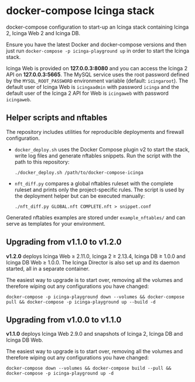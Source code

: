 # docker-compose Icinga stack

docker-compose configuration to start-up an Icinga stack containing
Icinga 2, Icinga Web 2 and Icinga DB.

Ensure you have the latest Docker and docker-compose versions and
then just run `docker-compose -p icinga-playground up` in order to start the Icinga stack.

Icinga Web is provided on **127.0.0.3:8080** and you can access the Icinga 2 API on **127.0.0.3:5665**.
The MySQL service uses the root password defined by the `MYSQL_ROOT_PASSWORD`
environment variable (default: `icingaroot`).
The default user of Icinga Web is `icingaadmin` with password `icinga` and
the default user of the Icinga 2 API for Web is `icingaweb` with password `icingaweb`.

## Helper scripts and nftables

The repository includes utilities for reproducible deployments and firewall configuration.

- `docker_deploy.sh` uses the Docker Compose plugin v2 to start the stack,
  write log files and generate nftables snippets. Run the script with the path
  to this repository:

  ```
  ./docker_deploy.sh /path/to/docker-compose-icinga
  ```

- `nft_diff.py` compares a global nftables ruleset with the complete ruleset and
  prints only the project-specific rules. The script is used by the deployment
  helper but can be executed manually:

  ```
  ./nft_diff.py GLOBAL.nft COMPLETE.nft > snippet.conf
  ```

Generated nftables examples are stored under `example_nftables/` and can serve as
templates for your environment.

## Upgrading from v1.1.0 to v1.2.0

**v1.2.0** deploys Icinga Web ≥ 2.11.0, Icinga 2 ≥ 2.13.4, Icinga DB ≥ 1.0.0 and Icinga DB Web ≥ 1.0.0.
The Icinga Director is also set up and its daemon started, all in a separate container.

The easiest way to upgrade is to start over, removing all the volumes and
therefore wiping out any configurations you have changed:

`docker-compose -p icinga-playground down --volumes && docker-compose pull && docker-compose -p icinga-playground up --build -d`


## Upgrading from v1.0.0 to v1.1.0

**v1.1.0** deploys Icinga Web 2.9.0 and snapshots of Icinga 2, Icinga DB and Icinga DB Web.

The easiest way to upgrade is to start over, removing all the volumes and
therefore wiping out any configurations you have changed:

`docker-compose down --volumes && docker-compose build --pull && docker-compose -p icinga-playground up -d`
